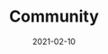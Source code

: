 ---
title: 'Community'
description: >
 The following organizations offer enterprise services for Fluentd and Fluent Bit.  If you would like to list your organization here, please open a pull request in the primary Fluent Bit GitHub repository
date: 2021-02-10
headerTheme: light
herobg: 
community:
  enabled: true
  position: 0
  list:
  - title: Slack
    description: Join the Slack Community for Fluent Bit and Fluentd. Engage with experts, ask questions, and share best practices.
    logo: /images/slack-2.svg
    buttonUrl: "https://launchpass.com/fluent-all"
    buttonText: "Join"
    tabOpen: ""
  - title: Twitter
    description: Follow @fluentbit for the latest news and announcements. Share your ideas and learn from the community.
    logo: /images/twitter.svg
    buttonUrl: "https://twitter.com/fluentbit"
    buttonText: "Join"
    tabOpen: ""
  - title: Newsletter
    description: Sign up to receive our newsletter for product information, Fluent Bit events, and opportunities to contribute to the project.
    logo: /images/mail.svg
    buttonUrl: "https://www.fluentd.org/newsletter"
    buttonText: "Sign up"
    tabOpen: ""
meeting:
  enabled: true
  title: Fluent Bit Monthly Community Meeting
  description: Held the last Thursday of every month. Click the button below to add to your calendar.  
  buttonUrl: "https://docs.google.com/document/d/1vJvsn8E0SanLO1R0X3RC1qTw0XQK_7q75sZ8IbWAu-g/edit#heading=h.6bj34cqtq5cp"
  buttonText: "Add to calendar"
  tabOpen: ""

---